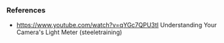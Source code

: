 

### References

- https://www.youtube.com/watch?v=qYGc7QPU3tI Understanding Your Camera's Light Meter (steeletraining)